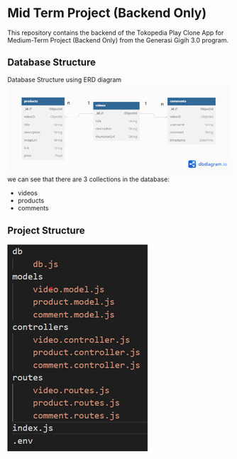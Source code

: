 # Mid Term Project (Backend Only)
This repository contains the backend of the Tokopedia Play Clone App for Medium-Term Project (Backend Only) from the Generasi Gigih 3.0 program.

## Database Structure
Database Structure using ERD diagram
![alt text](https://github.com/ddiox/gigih-midterm-project/blob/main/docs/database%20structure.png?raw=true)  
we can see that there are 3 collections in the database:
- videos
- products
- comments
  
## Project Structure
![alt text](https://github.com/ddiox/gigih-midterm-project/blob/main/docs/project%20structure.png?raw=true) 
